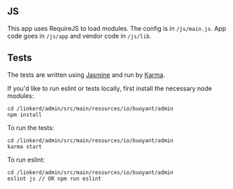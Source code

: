 ## JS

This app uses RequireJS to load modules. The config is in `/js/main.js`.
App code goes in `/js/app` and vendor code in `/js/lib`.

## Tests

The tests are written using [Jasmine](https://jasmine.github.io/) and run by
[Karma](https://karma-runner.github.io).

If you'd like to run eslint or tests locally, first install the necessary
node modules:
```
cd /linkerd/admin/src/main/resources/io/buoyant/admin
npm install
```

To run the tests:
```
cd /linkerd/admin/src/main/resources/io/buoyant/admin
karma start
```

To run eslint:
```
cd /linkerd/admin/src/main/resources/io/buoyant/admin
eslint js // OR npm run eslint
```